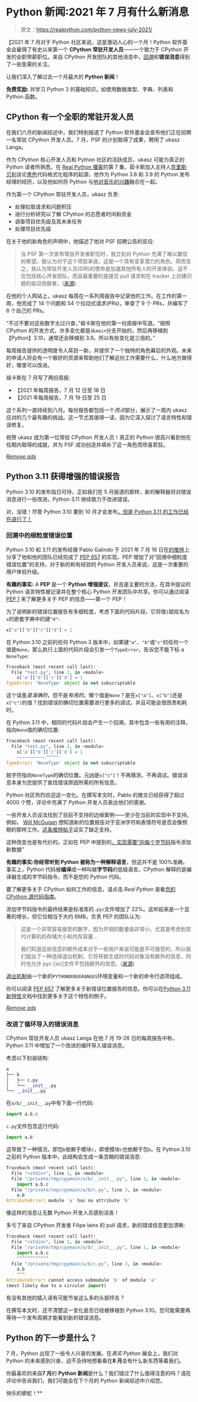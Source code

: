 # Python 新闻:2021 年 7 月有什么新消息

> 原文：<https://realpython.com/python-news-july-2021/>

【2021 年 7 月对于 Python 社区来说，这是激动人心的一个月！Python 软件基金会雇佣了有史以来第一个 **CPython 常驻开发人员**——一个致力于 CPython 开发的全职带薪职位。来自 CPython 开发团队的其他消息中，[回溯](https://realpython.com/python-traceback/)和**错误消息**得到了一些急需的关注。

让我们深入了解过去一个月最大的 **Python 新闻**！

**免费奖励:** 并学习 Python 3 的基础知识，如使用数据类型、字典、列表和 Python 函数。

## CPython 有一个全职的常驻开发人员

在我们六月的新闻综述中，我们特别报道了 Python 软件基金会宣布他们正在招聘一名常驻 CPython 开发人员。7 月，PSF 的计划取得了成果，聘用了 ukasz Langa。

作为 CPython 核心开发人员和 Python 社区的活跃成员，ukasz 可能为真正的 Python 读者所熟悉。在 [Real Python 播客](https://realpython.com/podcasts/rpp/7/)的第 7 集，茹卡斯加入主持人[克里斯·贝利](https://realpython.com/team/cbailey/)谈论[黑色](https://black.readthedocs.io/en/stable/)代码格式化程序的起源，他作为 Python 3.8 和 3.9 的 Python 发布经理的经历，以及他如何将 Python 与[他对音乐的兴趣](https://www.youtube.com/watch?v=02CLD-42VdI)融合在一起。

作为第一个 CPython 常驻开发人员，ukasz 负责:

*   处理拉取请求和问题积压
*   进行分析研究以了解 CPython 的志愿者时间和资金
*   调查项目优先级及其未来任务
*   处理项目优先级

在关于他的新角色的声明中，他描述了他对 PSF 招聘公告的反应:

> 当 PSF 第一次宣布常驻开发者职位时，我立刻对 Python 充满了难以置信的希望。我认为对于这个项目来说，这是一个具有变革潜力的角色。简而言之，我认为常驻开发人员(DIR)的使命是加速其他所有人的开发体验。这不仅包括核心开发团队，而且最重要的是提交 pull 请求和在 tracker 上创建问题的驱动贡献者。([来源](https://lukasz.langa.pl/a072a74b-19d7-41ff-a294-e6b1319fdb6e/))

在他的个人网站上，ukasz 每周在一系列周报告中记录他的工作。在工作的第一周，他完成了 14 个问题和 54 个拉动式请求(PRs)，审查了 9 个 PRs，并编写了 6 个自己的 PRs。

“不过不要对这些数字太过兴奋，”祖卡斯在他的第一份周报中写道。“按照 CPython 的开发方式，许多变化都是从`main`分支开始的，然后再移植到【Python】3.10，通常还会移植到 3.9。所以有些变化是三倍的。”

每周报告提供的透明度令人耳目一新，并提供了一个独特的角色幕后的外观。未来的申请人将会有一个极好的资源来帮助他们了解这份工作需要什么，什么地方做得好，哪里可以改进。

祖卡斯在 7 月写了两份周报:

*   【2021 年每周报告，7 月 12 日至 18 日
*   【2021 年每周报告，7 月 19 日至 25 日

这个系列一直持续到八月。每份报告都包括一个*亮点*部分，展示了一周内 ukasz 应对的几个最有趣的挑战。这一节尤其值得一读，因为它深入探讨了语言特性和错误修复。

祝贺 ukasz 成为第一位常驻 CPython 开发人员！真正的 Python 很高兴看到他在任期内取得的成就，并为 PSF 成功创造并填补了这一角色而欣喜若狂。

[*Remove ads*](/account/join/)

## Python 3.11 获得增强的错误报告

Python 3.10 的发布指日可待，正如我们在 5 月报道的那样，新的解释器将对错误消息进行一些改进。Python 3.11 继续致力于改进错误。

对，没错！尽管 Python 3.10 要到 10 月才会发布[，但是 Python 3.11 的工作已经在进行了！](https://www.python.org/dev/peps/pep-0619/)

### 回溯中的细粒度错误位置

Python 3.10 和 3.11 的发布经理 Pablo Galindo 于 2021 年 7 月 16 日在[的推特](https://twitter.com/pyblogsal/status/1416034899639750659)上分享了他和他的团队已经完成了 [PEP 657](https://www.python.org/dev/peps/pep-0657/) 的实现。PEP 增加了对“回溯中细粒度错误位置”的支持，对于新的和有经验的 Python 开发人员来说，这是一次重要的用户体验升级。

**有趣的事实:** A **PEP** 是一个 **Python 增强提议**，并且是主要的方法，在其中提议的 Python 语言特性被记录并在整个核心 Python 开发团队中共享。你可以通过阅读 [PEP 1](https://www.python.org/dev/peps/pep-0001) 来了解更多关于 PEP 的信息——第一个 PEP！

为了说明新的错误位置报告有多细粒度，考虑下面的代码片段，它将值`1`赋给名为`x`的嵌套字典中的键`"d"`:

```py
x["a"]["b"]["c"]["d"] = 1
```

在 Python 3.10 之前的任何 Python 3 版本中，如果键`"a"`、`"b"`或`"c"`的任何一个值是`None`，那么执行上面的代码片段会引发一个`TypeError`，告诉您不能下标 a `NoneType`:

```py
Traceback (most recent call last):
  File "test.py", line 2, in <module>
    x['a']['b']['c']['d'] = 1
TypeError: 'NoneType' object is not subscriptable
```

这个误差*是准确的*，但不是*有用的*。哪个值是`None`？是在`x["a"]`、`x["b"]`还是`x["c"]`的值？找到错误的确切位置需要进行更多的调试，并且可能会很昂贵和耗时。

在 Python 3.11 中，相同的代码片段会产生一个回溯，其中包含一些有用的注释，指向`None`值的确切位置:

```py
Traceback (most recent call last):
  File "test.py", line 2, in <module>
    x['a']['b']['c']['d'] = 1
    ~~~~~~~~~~~^^^^^
TypeError: 'NoneType' object is not subscriptable
```

脱字符指向`NoneType`的确切位置。元凶是`x["c"]`！不再猜测，不再调试。错误消息本身为您提供了查找错误原因所需的所有信息。

Python 社区热烈欢迎这一变化。在撰写本文时，Pablo 的推文已经获得了超过 4000 个赞，评论中充满了 Python 开发人员表达他们的感谢。

一些开发人员设法找到了目前不支持的边缘案例——至少在当前的实现中不支持。例如， [Will McGugan](https://twitter.com/willmcgugan) 想知道新的位置报告对于亚洲字符和表情符号是否会像预期的那样工作。[这条推特帖子](https://twitter.com/willmcgugan/status/1416129912063373324)证实了缺乏支持。

这种改变也是有代价的。正如在 PEP 中提到的[，实现需要“向每个](https://www.python.org/dev/peps/pep-0657/#rationale)[字节码](https://realpython.com/cpython-source-code-guide/#what-does-a-compiler-do)指令添加新数据”

**有趣的事实:**你经常听到 Python 被称为一种**解释语言**，但这并不是 100%准确。事实上，Python 代码被**编译**成一种叫做**字节码**的低级语言。CPython 解释的是编译器生成的字节码指令，而不是您的 Python 代码。

要了解更多关于 CPython 如何工作的信息，请点击 *Real Python* 查看[您的 CPython 源代码指南](https://realpython.com/cpython-source-code-guide)。

添加字节码指令的最终结果是标准库的`.pyc`文件增加了 22%。这听起来是一个显著的增长，但它仅相当于大约 6MB，负责 PEP 的团队认为:

> 这是一个非常容易接受的数字，因为开销的数量级非常小，尤其是考虑到现代计算机的存储大小和内存容量…
> 
> 我们知道这些信息的额外成本对于一些用户来说可能是不可接受的，所以我们提出了一种选择退出机制，它将导致生成的代码对象没有额外的信息，同时也允许 pyc [sic]文件不包括额外的信息。([来源](https://www.python.org/dev/peps/pep-0657/#rationale))

[退出机制](https://www.python.org/dev/peps/pep-0657/#opt-out-mechanism)由一个新的`PYTHONDEBUGRANGES`环境变量和一个新的命令行选项组成。

你可以阅读 [PEP 657](https://www.python.org/dev/peps/pep-0657) 了解更多关于新错误位置报告的信息。你可以在[Python 3.11 新特性](https://docs.python.org/3.11/whatsnew/3.11.html)文档中找到更多关于这个特性的例子。

[*Remove ads*](/account/join/)

### 改进了循环导入的错误消息

CPython 常驻开发人员 ukasz Langa 在他 7 月 19-26 日的每周报告中称，Python 3.11 中增加了一个改进的循环导入错误消息。

考虑以下封装结构:

```py
a
├── b
│   ├── c.py
│   └── __init__.py
└── __init__.py
```

在`a/b/__init__.py`中有下面一行代码:

```py
import a.b.c
```

`c.py`文件包含这行代码:

```py
import a.b
```

这导致了一种情况，即包`b`依赖于模块`c`，即使模块`c`也依赖于包`b`。在 Python 3.10 之前的 Python 版本中，此结构会生成一条含糊的错误消息:

```py
Traceback (most recent call last):
  File "<stdin>", line 1, in <module>
  File "/private/tmp/cpymain/a/b/__init__.py", line 1, in <module>
    import a.b.c
  File "/private/tmp/cpymain/a/b/c.py", line 3, in <module>
    a.b
AttributeError: module 'a' has no attribute 'b'
```

像这样的消息让无数 Python 开发人员感到沮丧！

多亏了来自 CPython 开发者 Filipe lains 的 pull 请求，新的错误信息更加清晰:

```py
Traceback (most recent call last):
  File "<stdin>", line 1, in <module>
  File "/private/tmp/cpymain/a/b/__init__.py", line 1, in <module>
    import a.b.c
    ^^^^^^^^^^^^
  File "/private/tmp/cpymain/a/b/c.py", line 3, in <module>
    a.b
    ^^^
AttributeError: cannot access submodule 'b' of module 'a'
(most likely due to a circular import)
```

有没有其他的插入语有可能节省这么多的头部抨击？

在撰写本文时，还不清楚这一变化是否已经被移植到 Python 3.10。您可能需要再等待一个发布周期才能看到新的错误消息。

## Python 的下一步是什么？

7 月，Python 出现了一些令人兴奋的发展。在*真实 Python* 展会上，我们对 Python 的未来感到兴奋，迫不及待地想看看在**8 月**会有什么新东西等着我们。

你最喜欢的来自**7 月**的 **Python 新闻**是什么？我们错过了什么值得注意的吗？请在评论中告诉我们，我们可能会在下个月的 Python 新闻综述中介绍您。

快乐的蟒蛇！**